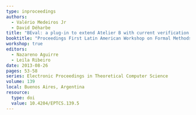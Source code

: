 ```yaml
---
type: inproceedings
authors:
  - Valério Medeiros Jr
  - David Déharbe
title: "BEval: a plug-in to extend Atelier B with current verification technologies"
booktitle: "Proceedings First Latin American Workshop on Formal Methods (LAFM 2013)"
workshop: true
editors:
  - Nazareno Aguirre
  - Leila Ribeiro
date: 2013-08-26
pages: 53-58
series: Electronic Proceedings in Theoretical Computer Science
volume: 139
local: Buenos Aires, Argentina
resource:
  type: doi
  value: 10.4204/EPTCS.139.5
---
```

